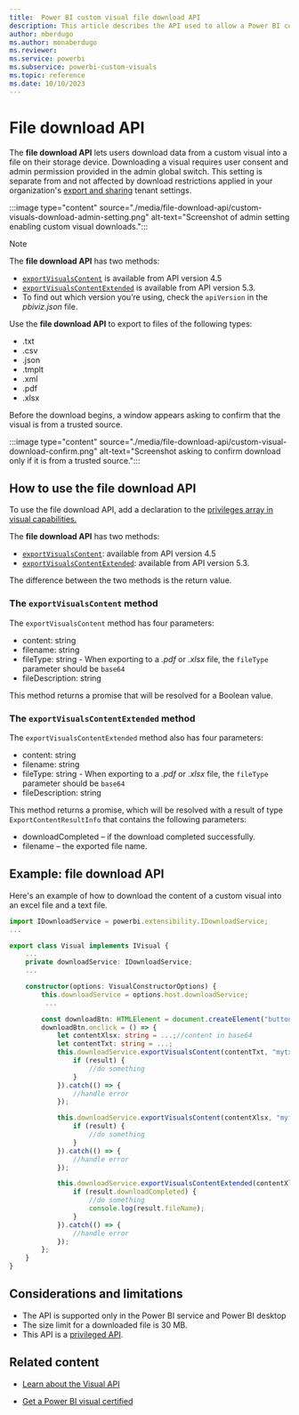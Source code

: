 ```yaml
---
title:  Power BI custom visual file download API
description: This article describes the API used to allow a Power BI custom visual to export data to a text, PDF, excel, or other file.
author: mberdugo
ms.author: monaberdugo
ms.reviewer: 
ms.service: powerbi
ms.subservice: powerbi-custom-visuals
ms.topic: reference
ms.date: 10/10/2023
---
```


# File download API

The **file download API** lets users download data from a custom visual into a file on their storage device. Downloading a visual requires user consent and admin permission provided in the admin global switch. This setting is separate from and not affected by download restrictions applied in your organization's [export and sharing](/power-bi/admin/service-admin-portal-export-sharing) tenant settings.

:::image type="content" source="./media/file-download-api/custom-visuals-download-admin-setting.png" alt-text="Screenshot of admin setting enabling custom visual downloads.":::

>[!NOTE]
>The **file download API** has two methods:
>
> * [`exportVisualsContent`](#the-exportvisualscontent-method) is available from API version 4.5
> * [`exportVisualsContentExtended`](#the-exportvisualscontentextended-method) is available from API version 5.3.
> * To find out which version you’re using, check the `apiVersion` in the *pbiviz.json* file.

Use the **file download API** to export to files of the following types:

* .txt
* .csv
* .json
* .tmplt
* .xml
* .pdf
* .xlsx

Before the download begins, a window appears asking to confirm that the visual is from a trusted source.

:::image type="content" source="./media/file-download-api/custom-visual-download-confirm.png" alt-text="Screenshot asking to confirm download only if it is from a trusted source.":::

## How to use the file download API

To use the file download API, add a declaration to the [privileges array in visual capabilities.](./capabilities.md#define-privileges)

The **file download API** has two methods:

* [`exportVisualsContent`](#the-exportvisualscontent-method): available from API version 4.5
* [`exportVisualsContentExtended`](#the-exportvisualscontentextended-method): available from API version 5.3.

The difference between the two methods is the return value.

### The `exportVisualsContent` method

The `exportVisualsContent` method has four parameters:

* content: string
* filename: string
* fileType: string - When exporting to a *.pdf* or *.xlsx* file, the `fileType` parameter should be `base64`
* fileDescription: string

This method returns a promise that will be resolved for a Boolean value.

### The `exportVisualsContentExtended` method

The `exportVisualsContentExtended` method also has four parameters:

* content: string
* filename: string
* fileType: string - When exporting to a *.pdf* or *.xlsx* file, the `fileType` parameter should be `base64`
* fileDescription: string

This method returns a promise, which will be resolved with a result of type `ExportContentResultInfo` that contains the following parameters:

* downloadCompleted – if the download completed successfully.
* filename – the exported file name.

## Example: file download API

Here's an example of how to download the content of a custom visual into an excel file and a text file.

```typescript
import IDownloadService = powerbi.extensibility.IDownloadService;
...

export class Visual implements IVisual {
    ...
    private downloadService: IDownloadService;
    ...

    constructor(options: VisualConstructorOptions) {
        this.downloadService = options.host.downloadService;
         ...

        const downloadBtn: HTMLElement = document.createElement("button");
        downloadBtn.onclick = () => {
            let contentXlsx: string = ...;//content in base64
            let contentTxt: string = ...;
            this.downloadService.exportVisualsContent(contentTxt, "mytxt.txt", "txt", "txt file").then((result) => {
                if (result) {
                    //do something
                }
            }).catch(() => {
                //handle error
            });

            this.downloadService.exportVisualsContent(contentXlsx, "myfile.xlsx", "base64", "xlsx file").then((result) => {
                if (result) {
                    //do something
                }
            }).catch(() => {
                //handle error
            });

            this.downloadService.exportVisualsContentExtended(contentXlsx, "myfile.xlsx", "base64", "xlsx file").then((result) => {
                if (result.downloadCompleted) {
                    //do something
                    console.log(result.fileName);
                }
            }).catch(() => {
                //handle error
            });
        };
    }
}
```

## Considerations and limitations

* The API is supported only in the Power BI service and Power BI desktop
* The size limit for a downloaded file is 30 MB.
* This API is a [privileged API](./capabilities.md#privileges-define-the-special-permissions-that-your-visual-requires).

## Related content

* [Learn about the Visual API](visual-api.md)

* [Get a Power BI visual certified](power-bi-custom-visuals-certified.md)

